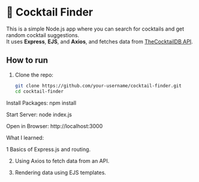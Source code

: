 # 🍹 Cocktail Finder

This is a simple Node.js app where you can search for cocktails and get random cocktail suggestions.  
It uses **Express**, **EJS**, and **Axios**, and fetches data from [TheCocktailDB API](https://www.thecocktaildb.com/).

## How to run
1. Clone the repo:
   ```bash
   git clone https://github.com/your-username/cocktail-finder.git
   cd cocktail-finder

 Install Packages: npm install

 Start Server: node index.js

 Open in Browser: http://localhost:3000


What I learned:

1 Basics of Express.js and routing.

2. Using Axios to fetch data from an API.

3. Rendering data using EJS templates.
